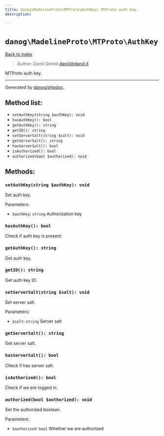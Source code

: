 ```yaml
---
title: danog\MadelineProto\MTProto\AuthKey: MTProto auth key.
description: 

---
```

# `danog\MadelineProto\MTProto\AuthKey`
[Back to index](../../../index.md)

> Author: Daniil Gentili <daniil@daniil.it>  
  

MTProto auth key.  




---
Generated by [danog/phpdoc](https://phpdoc.daniil.it).  
## Method list:
* `setAuthKey(string $authKey): void`
* `hasAuthKey(): bool`
* `getAuthKey(): string`
* `getID(): string`
* `setServerSalt(string $salt): void`
* `getServerSalt(): string`
* `hasServerSalt(): bool`
* `isAuthorized(): bool`
* `authorized(bool $authorized): void`

## Methods:
### `setAuthKey(string $authKey): void`

Set auth key.


Parameters:
* `$authKey`: `string` Authorization key  



### `hasAuthKey(): bool`

Check if auth key is present.



### `getAuthKey(): string`

Get auth key.



### `getID(): string`

Get auth key ID.



### `setServerSalt(string $salt): void`

Set server salt.


Parameters:
* `$salt`: `string` Server salt  



### `getServerSalt(): string`

Get server salt.



### `hasServerSalt(): bool`

Check if has server salt.



### `isAuthorized(): bool`

Check if we are logged in.



### `authorized(bool $authorized): void`

Set the authorized boolean.


Parameters:
* `$authorized`: `bool` Whether we are authorized  



